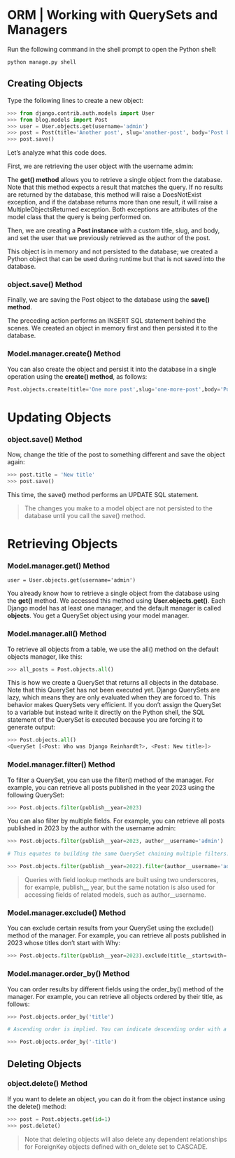 # ORM | Working with QuerySets and Managers

Run the following command in the shell prompt to open the Python shell:

```
python manage.py shell
```

## Creating Objects

Type the following lines to create a new object:

```python
>>> from django.contrib.auth.models import User
>>> from blog.models import Post
>>> user = User.objects.get(username='admin')
>>> post = Post(title='Another post', slug='another-post', body='Post body.', author=user)
>>> post.save()
```

Let’s analyze what this code does.

First, we are retrieving the user object with the username admin:

The **get() method** allows you to retrieve a single object from the database. Note that this method expects a result that matches the query. If no results are returned by the database, this method will raise a DoesNotExist exception, and if the database returns more than one result, it will raise a MultipleObjectsReturned exception. Both exceptions are attributes of the model class that the query is being performed on.

Then, we are creating a **Post instance** with a custom title, slug, and body, and set the user that we
previously retrieved as the author of the post.

This object is in memory and not persisted to the database; we created a Python object that can be used during runtime but that is not saved into the database. 

### object.save() Method

Finally, we are saving the Post object to the database using the **save() method**.

The preceding action performs an INSERT SQL statement behind the scenes. We created an object in memory first and then persisted it to the database. 

### Model.manager.create() Method

You can also create the object and persist it into the database in a single operation using the **create() method**, as follows:

```python
Post.objects.create(title='One more post',slug='one-more-post',body='Post body.', author=user)
```

# Updating Objects	

### object.save() Method

Now, change the title of the post to something different and save the object again:

```python
>>> post.title = 'New title'
>>> post.save()
```

This time, the save() method performs an UPDATE SQL statement.

> The changes you make to a model object are not persisted to the database until you call
> the save() method.

# Retrieving Objects

### Model.manager.get() Method

```
user = User.objects.get(username='admin')
```

You already know how to retrieve a single object from the database using the **get()** method. We accessed this method using **User.objects.get()**. Each Django model has at least one manager, and the default manager is called **objects**. You get a QuerySet object using your model manager.

### Model.manager.all() Method

To retrieve all objects from a table, we use the all() method on the default objects manager, like this:

```python
>>> all_posts = Post.objects.all()
```

This is how we create a QuerySet that returns all objects in the database. Note that this QuerySet has not been executed yet. Django QuerySets are lazy, which means they are only evaluated when they are forced to. This behavior makes QuerySets very efficient. If you don’t assign the QuerySet to a variable but instead write it directly on the Python shell, the SQL statement of the QuerySet is executed because you are forcing it to generate output:

```python
>>> Post.objects.all()
<QuerySet [<Post: Who was Django Reinhardt?>, <Post: New title>]>
```

### Model.manager.filter() Method

To filter a QuerySet, you can use the filter() method of the manager. For example, you can retrieve all posts published in the year 2023 using the following QuerySet:

```python
>>> Post.objects.filter(publish__year=2023)
```

You can also filter by multiple fields. For example, you can retrieve all posts published in 2023 by the author with the username admin:

```python
>>> Post.objects.filter(publish__year=2023, author__username='admin')

# This equates to building the same QuerySet chaining multiple filters:

>>> Post.objects.filter(publish__year=2022).filter(author__username='admin')
```

> Queries with field lookup methods are built using two underscores, for example, publish__
> year, but the same notation is also used for accessing fields of related models, such as
> author__username.

### Model.manager.exclude() Method

You can exclude certain results from your QuerySet using the exclude() method of the manager. For example, you can retrieve all posts published in 2023 whose titles don’t start with Why:

```python
>>> Post.objects.filter(publish__year=2023).exclude(title__startswith='Why')
```

### Model.manager.order_by() Method

You can order results by different fields using the order_by() method of the manager. For example, you can retrieve all objects ordered by their title, as follows:

```python
>>> Post.objects.order_by('title')

# Ascending order is implied. You can indicate descending order with a negative sign prefix, like this:

>>> Post.objects.order_by('-title')
```

## Deleting Objects

### object.delete() Method

If you want to delete an object, you can do it from the object instance using the delete() method:

```python
>>> post = Post.objects.get(id=1)
>>> post.delete()
```

> Note that deleting objects will also delete any dependent relationships for ForeignKey objects defined with on_delete set to CASCADE.